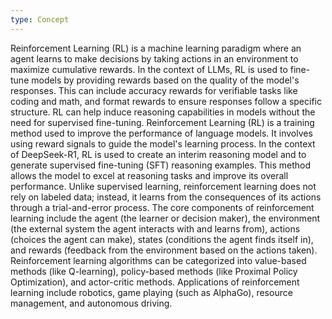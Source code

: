 ```yaml
---
type: Concept
---
```


Reinforcement Learning (RL) is a machine learning paradigm where an agent learns to make decisions by taking actions in an environment to maximize cumulative rewards. In the context of LLMs, RL is used to fine-tune models by providing rewards based on the quality of the model's responses. This can include accuracy rewards for verifiable tasks like coding and math, and format rewards to ensure responses follow a specific structure. RL can help induce reasoning capabilities in models without the need for supervised fine-tuning. Reinforcement Learning (RL) is a training method used to improve the performance of language models. It involves using reward signals to guide the model's learning process. In the context of DeepSeek-R1, RL is used to create an interim reasoning model and to generate supervised fine-tuning (SFT) reasoning examples. This method allows the model to excel at reasoning tasks and improve its overall performance. Unlike supervised learning, reinforcement learning does not rely on labeled data; instead, it learns from the consequences of its actions through a trial-and-error process. The core components of reinforcement learning include the agent (the learner or decision maker), the environment (the external system the agent interacts with and learns from), actions (choices the agent can make), states (conditions the agent finds itself in), and rewards (feedback from the environment based on the actions taken). Reinforcement learning algorithms can be categorized into value-based methods (like Q-learning), policy-based methods (like Proximal Policy Optimization), and actor-critic methods. Applications of reinforcement learning include robotics, game playing (such as AlphaGo), resource management, and autonomous driving.